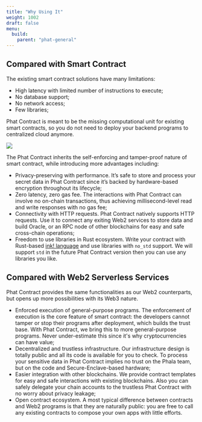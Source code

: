 ```yaml
---
title: "Why Using It"
weight: 1002
draft: false
menu:
  build:
    parent: "phat-general"
---
```


## Compared with Smart Contract

The existing smart contract solutions have many limitations:

- High latency with limited number of instructions to execute;
- No database support;
- No network access;
- Few libraries;

Phat Contract is meant to be the missing computational unit for existing smart contracts, so you do not need to deploy your backend programs to centralized cloud anymore.

![](/images/general/fat-features.jpeg)

The Phat Contract inherits the self-enforcing and tamper-proof nature of smart contract, while introducing more advantages including:

- Privacy-preserving with performance. It’s safe to store and process your secret data in Phat Contract since it’s backed by hardware-based encryption throughout its lifecycle;
- Zero latency, zero gas fee. The interactions with Phat Contract can involve no on-chain transactions, thus achieving millisecond-level read and write responses with no gas fee;
- Connectivity with HTTP requests. Phat Contract natively supports HTTP requests. Use it to connect any exiting Web2 services to store data and build Oracle, or an RPC node of other blockchains for easy and safe cross-chain operations;
- Freedom to use libraries in Rust ecosystem. Write your contract with Rust-based [ink! language](https://paritytech.github.io/ink/) and use libraries with `no_std` support. We will support `std` in the future Phat Contract version then you can use any libraries you like.

## Compared with Web2 Serverless Services

Phat Contract provides the same functionalities as our Web2 counterparts, but opens up more possibilities with its Web3 nature.

- Enforced execution of general-purpose programs. The enforcement of execution is the core feature of smart contract: the developers cannot tamper or stop their programs after deployment, which builds the trust base. With Phat Contract, we bring this to more general-purpose programs. Never under-estimate this since it's why cryptocurrencies can have value;
- Decentralized and trustless infrastructure. Our infrastructure design is totally public and all its code is available for you to check. To process your sensitive data in Phat Contract implies no trust on the Phala team, but on the code and Secure-Enclave-based hardware;
- Easier integration with other blockchains. We provide contract templates for easy and safe interactions with existing blockchains. Also you can safely delegate your chain accounts to the trustless Phat Contract with no worry about privacy leakage;
- Open contract ecosystem. A most typical difference between contracts and Web2 programs is that they are naturally public: you are free to call any existing contracts to compose your own apps with little efforts.

<!-- ## What's New?

Compared its pervious version, the latest Phat Contract is also evolving in the following aspects:

- Support HTTP Request feature in ink! contract. Previously, we have shown that we can run unmodified ink! contracts in Phala's Secure Workers. While to use the killer HTTP Request feature, a developer has to fork the phala-blockchain codebase and write the Native Contract. In the new release, we support HTTP Request feature in ink! contract and make it an ink! contract [extension](https://crates.io/crates/pink-extension). It provides HTTP request and other crypto-related functionality for ink! contract;
- Testnet goes alive. In the old time, our developers have to run a local testnet for contract development, which can be time-consuming. Now we have enabled the [Phala Testnet (PoC 5)](https://polkadot.js.org/apps/?rpc=wss%3A%2F%2Fpoc5.phala.network%2Fws#/explorer), so the contract development can be easy;
- Use Phat Contract to run unmodified x86 programs. We have present a [demo](https://github.com/Phala-Network/blender-contract) to use Phat Contract to run the unmodified rendering engine Blender with the help of [Gramine project](https://github.com/gramineproject/gramine). This means the public decentralized render service is on its way. This also proves Phat Contract's potentials to run complicated real-world programs. -->
